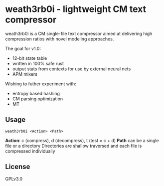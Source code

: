 # weath3rb0i - lightweight CM text compressor

weath3rb0i is a CM single-file text compressor aimed at delivering high
compression ratios with novel modeling approaches.

The goal for v1.0:
- 12-bit state table
- written in 100% safe rust
- output stats from contexts for use by external neural nets
- APM mixers

Wishing to futher experiment with:
- entropy based hashing
- CM parsing optimization
- MT

## Usage

`weath3rb0i <Action> <Path>`

**Action**: c (compress), d (decompress), t (test = c + d)
**Path** can be a single file or a directory
Directories are shallow traversed and each file is compressed individually

## License

GPLv3.0
